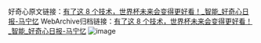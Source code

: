 好奇心原文链接：[有了这 8 个技术，世界杯未来会变得更好看！_智能_好奇心日报-马宁忆](https://www.qdaily.com/articles/1137.html)
WebArchive归档链接：[有了这 8 个技术，世界杯未来会变得更好看！_智能_好奇心日报-马宁忆](http://web.archive.org/web/20190623145648/https://www.qdaily.com/articles/1137.html)
![image](http://ww3.sinaimg.cn/large/007d5XDply1g3v4atzwx7j30u05f5npd)